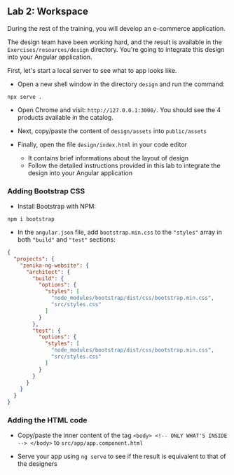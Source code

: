 ## Lab 2: Workspace

During the rest of the training, you will develop an e-commerce application.

The design team have been working hard, and the result is available in the `Exercises/resources/design` directory.
You're going to integrate this design into your Angular application.

First, let's start a local server to see what to app looks like.

- Open a new shell window in the directory `design` and run the command:

```shell
npx serve .
```

- Open Chrome and visit: `http://127.0.0.1:3000/`. You should see the 4 products available in the catalog.

- Next, copy/paste the content of `design/assets` into `public/assets`

- Finally, open the file `design/index.html` in your code editor
  - It contains brief informations about the layout of design
  - Follow the detailed instructions provided in this lab to integrate the design into your Angular application

<div class="pb"></div>

### Adding Bootstrap CSS

- Install Bootstrap with NPM:

```shell
npm i bootstrap
```

- In the `angular.json` file, add `bootstrap.min.css` to the `"styles"` array in both `"build"` and `"test"` sections:

```json
{
  "projects": {
    "zenika-ng-website": {
      "architect": {
        "build": {
          "options": {
            "styles": [
              "node_modules/bootstrap/dist/css/bootstrap.min.css",
              "src/styles.css"
            ]
          }
        },
        "test": {
          "options": {
            "styles": [
              "node_modules/bootstrap/dist/css/bootstrap.min.css",
              "src/styles.css"
            ]
          }
        }
      }
    }
  }
}
```

### Adding the HTML code

- Copy/paste the inner content of the tag `<body> <!-- ONLY WHAT'S INSIDE --> </body>` to `src/app/app.component.html`

- Serve your app using `ng serve` to see if the result is equivalent to that of the designers

<div class="pb"></div>

